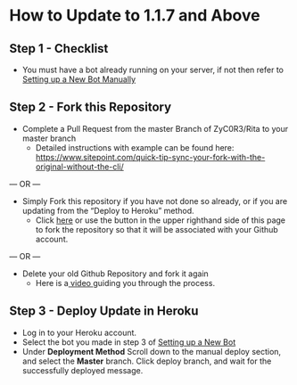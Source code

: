 # How to Update to 1.1.7 and Above

## Step 1 - Checklist <a id="step-1---checklist"></a>

* You must have a bot already running on your server, if not then refer to [Setting up a New Bot Manually](how-to-install-and-setup-rita-for-the-first-time..md)

## Step 2 - Fork this Repository <a id="step-2---fork-this-repository"></a>

* Complete a Pull Request from the master Branch of ZyC0R3/Rita to your master branch
  * Detailed instructions with example can be found here: https://www.sitepoint.com/quick-tip-sync-your-fork-with-the-original-without-the-cli/

— OR —

* Simply Fork this repository if you have not done so already, or if you are updating from the “Deploy to Heroku” method.
  * Click [here](https://github.com/ZyC0R3/RitaBot/fork) or use the button in the upper righthand side of this page to fork the repository so that it will be associated with your Github account.

— OR —

* Delete your old Github Repository and fork it again
  * Here is a[ video ](https://ritabot.org/index/videos/updating.webm)guiding you through the process.



## Step 3 - Deploy Update in Heroku <a id="step-3---deploy-update-in-heroku"></a>

* Log in to your Heroku account.
* Select the bot you made in step 3 of [Setting up a New Bot](how-to-update-to-1.1.7-and-above.md#new-bot)
* Under **Deployment Method** Scroll down to the manual deploy section, and select the **Master** branch. Click deploy branch, and wait for the successfully deployed message.

